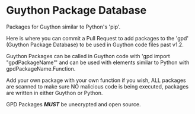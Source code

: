 # Guython Package Database
Packages for Guython similar to Python's 'pip'.

Here is where you can commit a Pull Request to add packages to the 'gpd' (Guython Package Database) to be used in Guython code files past v1.2.

Guython Packages can be called in Guython code with 'gpd import "gpdPackageName"' and can be used with elements similar to Python with gpdPackageName.Function.

Add your own package with your own function if you wish, ALL packages are scanned to make sure NO malicious code is being executed, packages are written in either Guython or Python.

GPD Packages ***MUST*** be unecrypted and open source.
